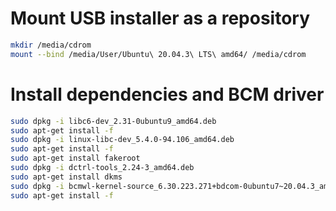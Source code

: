 # Mount USB installer as a repository
```bash
mkdir /media/cdrom
mount --bind /media/User/Ubuntu\ 20.04.3\ LTS\ amd64/ /media/cdrom
```
# Install dependencies and BCM driver
```bash
sudo dpkg -i libc6-dev_2.31-0ubuntu9_amd64.deb 
sudo apt-get install -f
sudo dpkg -i linux-libc-dev_5.4.0-94.106_amd64.deb
sudo apt-get install -f
sudo apt-get install fakeroot
sudo dpkg -i dctrl-tools_2.24-3_amd64.deb
sudo apt-get install dkms
sudo dpkg -i bcmwl-kernel-source_6.30.223.271+bdcom-0ubuntu7~20.04.3_amd64.deb
sudo apt-get install -f
```
